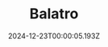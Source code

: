 ---
title: "Balatro"
id: 2379780
date: 2024-12-23T00:00:05.193Z
link: games/steam/recent/balatro
image: http://media.steampowered.com/steamcommunity/public/images/apps/2379780/b6018068070ab0e23561694c11f7950dd6f4c752.jpg
playtime_2weeks: 770
playtime_forever: 4225
playtime_windows_forever: 0
playtime_mac_forever: 58
playtime_linux_forever: 4167
playtime_deck_forever: 4167
---